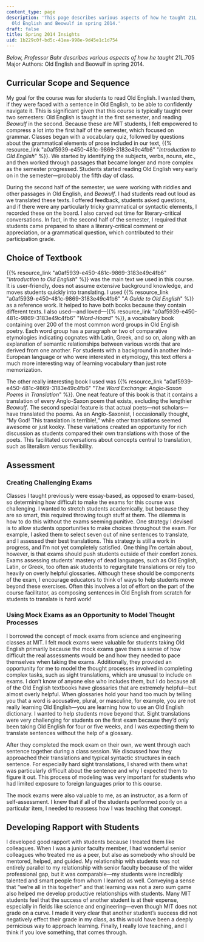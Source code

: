 ```yaml
---
content_type: page
description: 'This page describes various aspects of how he taught 21L.705 Major Authors:
  Old English and Beowulf in spring 2014.'
draft: false
title: Spring 2014 Insights
uid: 1b229c0f-bd5c-41ea-998e-9d45e1c1d754
---
```

*Below, Professor Bahr describes various aspects of how he taught* 21L.705 Major Authors: Old English and Beowulf in spring 2014.

## Curricular Scope and Sequence

My goal for the course was for students to read Old English. I wanted them, if they were faced with a sentence in Old English, to be able to confidently navigate it. This is significant given that this course is typically taught over two semesters: Old English is taught in the first semester, and reading *Beowulf* in the second. Because these are MIT students, I felt empowered to compress a lot into the first half of the semester, which focused on grammar. Classes began with a vocabulary quiz, followed by questions about the grammatical elements of prose included in our text, {{% resource_link "a0af5939-e450-481c-9869-3183e49c4fb6" "*Introduction to Old English*" %}}. We started by identifying the subjects, verbs, nouns, etc., and then worked through passages that became longer and more complex as the semester progressed. Students started reading Old English very early on in the semester—probably the fifth day of class.

During the second half of the semester, we were working with riddles and other passages in Old English, and *Beowulf*. I had students read out loud as we translated these texts. I offered feedback, students asked questions, and if there were any particularly tricky grammatical or syntactic elements, I recorded these on the board. I also carved out time for literary-critical conversations. In fact, in the second half of the semester, I required that students came prepared to share a literary-critical comment or appreciation, or a grammatical question, which contributed to their participation grade.

## Choice of Textbook

{{% resource_link "a0af5939-e450-481c-9869-3183e49c4fb6" "*Introduction to Old English*" %}} was the main text we used in this course. It is user-friendly, does not assume extensive background knowledge, and moves students quickly into translating. I used {{% resource_link "a0af5939-e450-481c-9869-3183e49c4fb6" "*A Guide to Old English*" %}} as a reference work. It helped to have both books because they contain different texts. I also used—and loved—{{% resource_link "a0af5939-e450-481c-9869-3183e49c4fb6" "*Word-Hoard*" %}}, a vocabulary book containing over 200 of the most common word groups in Old English poetry. Each word group has a paragraph or two of comparative etymologies indicating cognates with Latin, Greek, and so on, along with an explanation of semantic relationships between various words that are derived from one another. For students with a background in another Indo-European language or who were interested in etymology, this text offers a much more interesting way of learning vocabulary than just rote memorization.

The other really interesting book I used was {{% resource_link "a0af5939-e450-481c-9869-3183e49c4fb6" "*The Word Exchange: Anglo-Saxon Poems in Translation*" %}}. One neat feature of this book is that it contains a translation of every Anglo-Saxon poem that exists, excluding the lengthier *Beowulf*. The second special feature is that actual poets—not scholars—have translated the poems. As an Anglo-Saxonist, I occasionally thought, “My God! This translation is terrible!,” while other translations seemed awesome or just kooky. These variations created an opportunity for rich discussion as students compared their own translations with those of the poets. This facilitated conversations about concepts central to translation, such as literalism versus flexibility.

## Assessment

### Creating Challenging Exams

Classes I taught previously were essay-based, as opposed to exam-based, so determining how difficult to make the exams for this course was challenging. I wanted to stretch students academically, but because they are so smart, this required throwing tough stuff at them. The dilemma is how to do this without the exams seeming punitive. One strategy I devised is to allow students opportunities to make choices throughout the exam. For example, I asked them to select seven out of nine sentences to translate, and I assessed their best translations. This strategy is still a work in progress, and I’m not yet completely satisfied. One thing I’m certain about, however, is that exams should push students outside of their comfort zones. Exams assessing students’ mastery of dead languages, such as Old English, Latin, or Greek, too often ask students to regurgitate translations or rely too heavily on overly helpful glossaries. Although these should be components of the exam, I encourage educators to think of ways to help students move beyond these exercises. Often this involves a lot of effort on the part of the course facilitator, as composing sentences in Old English from scratch for students to translate is hard work!

### Using Mock Exams as an Opportunity to Model Thought Processes

I borrowed the concept of mock exams from science and engineering classes at MIT. I felt mock exams were valuable for students taking Old English primarily because the mock exams gave them a sense of how difficult the real assessments would be and how they needed to pace themselves when taking the exams. Additionally, they provided an opportunity for me to model the thought processes involved in completing complex tasks, such as sight translations, which are unusual to include on exams. I don’t know of anyone else who includes them, but I do because all of the Old English textbooks have glossaries that are extremely helpful—but almost overly helpful. When glossaries hold your hand too much by telling you that a word is accusative, plural, or masculine, for example, you are not really learning Old English—you are learning how to use an Old English dictionary. I wanted to help students move beyond that. Sight translations were very challenging for students on the first exam because they’d only been taking Old English for four or five weeks, and I was expecting them to translate sentences without the help of a glossary.

After they completed the mock exam on their own, we went through each sentence together during a class session. We discussed how they approached their translations and typical syntactic structures in each sentence. For especially hard sight translations, I shared with them what was particularly difficult about the sentence and why I expected them to figure it out. This process of modeling was very important for students who had limited exposure to foreign languages prior to this course.

The mock exams were also valuable to me, as an instructor, as a form of self-assessment. I knew that if all of the students performed poorly on a particular item, I needed to reassess how I was teaching that concept.

## Developing Rapport with Students

I developed good rapport with students because I treated them like colleagues. When I was a junior faculty member, I had wonderful senior colleagues who treated me as a peer, but also as somebody who should be mentored, helped, and guided. My relationship with students was not entirely parallel to my relationship with senior faculty because of the wider professional gap, but it was comparable—my students were incredibly talented and smart people from whom I learned as well. Conveying a sense that “we’re all in this together” and that learning was not a zero sum game also helped me develop productive relationships with students. Many MIT students feel that the success of another student is at their expense, especially in fields like science and engineering—even though MIT does not grade on a curve. I made it very clear that another student’s success did not negatively effect their grade in my class, as this would have been a deeply pernicious way to approach learning. Finally, I really love teaching, and I think if you love something, that comes through.